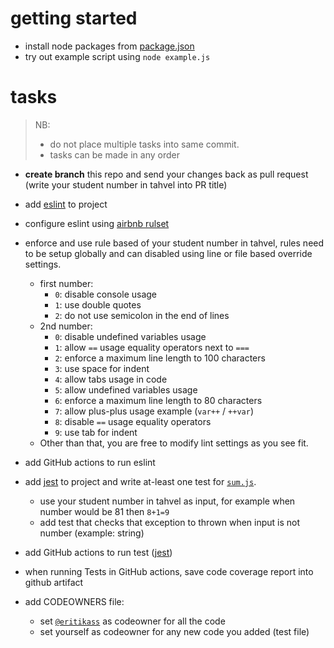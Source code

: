 # getting started

 - install node packages from [package.json](./package.json)
 - try out example script using `node example.js`


 # tasks 

> NB: 
> - do not place multiple tasks into same commit.
> - tasks can be made in any order

- **create branch** this repo and send your changes back as pull request (write your student number in tahvel into PR title)

- add [eslint](https://eslint.org/) to project
- configure eslint using [airbnb rulset](https://github.com/airbnb/javascript)
- enforce and use rule based of your student number in tahvel, rules need to be setup globally and can disabled using line or file based override settings.
    - first number:
        - `0`: disable console usage
        - `1`: use double quotes
        - `2`: do not use semicolon in the end of lines
    - 2nd number:
        - `0`: disable undefined variables usage
        - `1`: allow `==` usage equality operators next to `===`
        - `2`: enforce a maximum line length to 100 characters
        - `3`: use space for indent
        - `4`: allow tabs usage in code
        - `5`: allow undefined variables usage
        - `6`: enforce a maximum line length to 80 characters
        - `7`: allow plus-plus usage example (`var++` / `++var`)
        - `8`: disable `==` usage equality operators
        - `9`: use tab for indent
    - Other than that, you are free to modify lint settings as you see fit.
- add GitHub actions to run eslint
- add [jest](https://jestjs.io/) to project and write at-least one test for [`sum.js`](./sum.js).
    - use your student number in tahvel as input, for example when number would be 81 then `8+1=9`
    - add test that checks that exception to thrown when input is not number (example: string)
- add GitHub actions to run test ([jest](https://jestjs.io/))
- when running Tests in GitHub actions, save code coverage report into github artifact 
- add CODEOWNERS file:
    - set [`@eritikass`](https://github.com/eritikass) as codeowner for all the code
    - set yourself as codeowner for any new code you added (test file)

